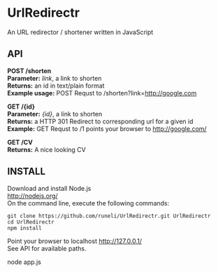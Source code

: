 # UrlRedirectr
An URL redirector / shortener written in JavaScript

## API

**POST /shorten**  
**Parameter:** *link*, a link to shorten   
**Returns:** an id in text/plain format  
**Example usage:** POST Requst to /shorten?link=http://google.com

**GET /{id}**  
**Parameter:** *{id}*, a link to shorten   
**Returns:** a HTTP 301 Redirect to corresponding url for a given id  
**Example:** GET Requst to /1 points your browser to http://google.com/

**GET /CV**  
**Returns:**  A nice looking CV


## INSTALL
Download and install Node.js  
http://nodejs.org/   
On the command line, execute the following commands:
```
git clone https://github.com/runeli/UrlRedirectr.git UrlRedirectr
cd UrlRedirectr
npm install
```
Point your browser to localhost http://127.0.0.1/  
See API for available paths.

node app.js
```

